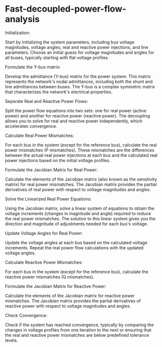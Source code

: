 # Fast-decoupled-power-flow-analysis
Initialization:

Start by initializing the system parameters, including bus voltage magnitudes, voltage angles, real and reactive power injections, and line parameters.
Choose an initial guess for voltage magnitudes and angles for all buses, typically starting with flat voltage profiles.

Formulate the Y-bus matrix:

Develop the admittance (Y-bus) matrix for the power system. This matrix represents the network's nodal admittances, including both the shunt and line admittances between buses.
The Y-bus is a complex symmetric matrix that characterizes the network's electrical properties.

Separate Real and Reactive Power Flows:

Split the power flow equations into two sets: one for real power (active power) and another for reactive power (reactive power).
The decoupling allows you to solve for real and reactive power independently, which accelerates convergence.

Calculate Real Power Mismatches:

For each bus in the system (except for the reference bus), calculate the real power mismatches (P mismatches).
These mismatches are the differences between the actual real power injections at each bus and the calculated real power injections based on the initial voltage profiles.

Formulate the Jacobian Matrix for Real Power:

Calculate the elements of the Jacobian matrix (also known as the sensitivity matrix) for real power mismatches. The Jacobian matrix provides the partial derivatives of real power with respect to voltage magnitudes and angles.

Solve the Linearized Real Power Equations:

Using the Jacobian matrix, solve a linear system of equations to obtain the voltage increments (changes in magnitude and angle) required to reduce the real power mismatches.
The solution to this linear system gives you the direction and magnitude of adjustments needed for each bus's voltage.

Update Voltage Angles for Real Power:

Update the voltage angles at each bus based on the calculated voltage increments.
Repeat the real power flow calculations with the updated voltage angles.

Calculate Reactive Power Mismatches:

For each bus in the system (except for the reference bus), calculate the reactive power mismatches (Q mismatches).

Formulate the Jacobian Matrix for Reactive Power:

Calculate the elements of the Jacobian matrix for reactive power mismatches. The Jacobian matrix provides the partial derivatives of reactive power with respect to voltage magnitudes and angles.

Check Convergence:

Check if the system has reached convergence, typically by comparing the changes in voltage profiles from one iteration to the next or ensuring that the real and reactive power mismatches are below predefined tolerance levels.
